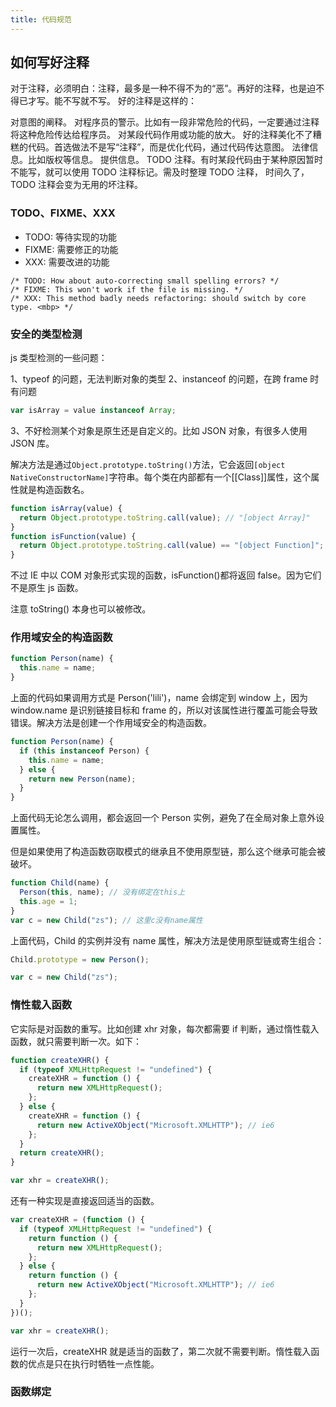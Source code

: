 ```yaml
---
title: 代码规范
---
```


## 如何写好注释

对于注释，必须明白：注释，最多是一种不得不为的“恶”。再好的注释，也是迫不得已才写。能不写就不写。
好的注释是这样的：

对意图的阐释。
对程序员的警示。比如有一段非常危险的代码，一定要通过注释将这种危险传达给程序员。
对某段代码作用或功能的放大。
好的注释美化不了糟糕的代码。首选做法不是写“注释”，而是优化代码，通过代码传达意图。
法律信息。比如版权等信息。
提供信息。
TODO 注释。有时某段代码由于某种原因暂时不能写，就可以使用 TODO 注释标记。需及时整理 TODO 注释，
时间久了，TODO 注释会变为无用的坏注释。

### TODO、FIXME、XXX

- TODO: 等待实现的功能
- FIXME: 需要修正的功能
- XXX: 需要改进的功能

```
/* TODO: How about auto-correcting small spelling errors? */
/* FIXME: This won't work if the file is missing. */
/* XXX: This method badly needs refactoring: should switch by core type. <mbp> */
```

### 安全的类型检测

js 类型检测的一些问题：

1、typeof 的问题，无法判断对象的类型
2、instanceof 的问题，在跨 frame 时有问题

```javascript
var isArray = value instanceof Array;
```

3、不好检测某个对象是原生还是自定义的。比如 JSON 对象，有很多人使用 JSON 库。

解决方法是通过`Object.prototype.toString()`方法，它会返回`[object NativeConstructorName]`字符串。每个类在内部都有一个[[Class]]属性，这个属性就是构造函数名。

```javascript
function isArray(value) {
  return Object.prototype.toString.call(value); // "[object Array]"
}
function isFunction(value) {
  return Object.prototype.toString.call(value) == "[object Function]";
}
```

不过 IE 中以 COM 对象形式实现的函数，isFunction()都将返回 false。因为它们不是原生 js 函数。

注意 toString() 本身也可以被修改。

### 作用域安全的构造函数

```javascript
function Person(name) {
  this.name = name;
}
```

上面的代码如果调用方式是 Person('lili')，name 会绑定到 window 上，因为 window.name 是识别链接目标和 frame 的，所以对该属性进行覆盖可能会导致错误。解决方法是创建一个作用域安全的构造函数。

```javascript
function Person(name) {
  if (this instanceof Person) {
    this.name = name;
  } else {
    return new Person(name);
  }
}
```

上面代码无论怎么调用，都会返回一个 Person 实例，避免了在全局对象上意外设置属性。

但是如果使用了构造函数窃取模式的继承且不使用原型链，那么这个继承可能会被破坏。

```javascript
function Child(name) {
  Person(this, name); // 没有绑定在this上
  this.age = 1;
}
var c = new Child("zs"); // 这里c没有name属性
```

上面代码，Child 的实例并没有 name 属性，解决方法是使用原型链或寄生组合：

```javascript
Child.prototype = new Person();

var c = new Child("zs");
```

### 惰性载入函数

它实际是对函数的重写。比如创建 xhr 对象，每次都需要 if 判断，通过惰性载入函数，就只需要判断一次。如下：

```javascript
function createXHR() {
  if (typeof XMLHttpRequest != "undefined") {
    createXHR = function () {
      return new XMLHttpRequest();
    };
  } else {
    createXHR = function () {
      return new ActiveXObject("Microsoft.XMLHTTP"); // ie6
    };
  }
  return createXHR();
}

var xhr = createXHR();
```

还有一种实现是直接返回适当的函数。

```javascript
var createXHR = (function () {
  if (typeof XMLHttpRequest != "undefined") {
    return function () {
      return new XMLHttpRequest();
    };
  } else {
    return function () {
      return new ActiveXObject("Microsoft.XMLHTTP"); // ie6
    };
  }
})();

var xhr = createXHR();
```

运行一次后，createXHR 就是适当的函数了，第二次就不需要判断。惰性载入函数的优点是只在执行时牺牲一点性能。

### 函数绑定
